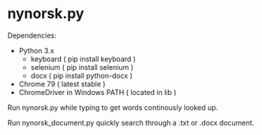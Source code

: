 # nynorsk.py

Dependencies:
- Python 3.x
  - keyboard ( pip install keyboard )
  - selenium ( pip install selenium )
  - docx ( pip install python-docx )
- Chrome 79 ( latest stable )
- ChromeDriver in Windows PATH ( located in lib )

Run nynorsk.py while typing to get words continously looked up.

Run nynorsk_document.py quickly search through a .txt or .docx document.
